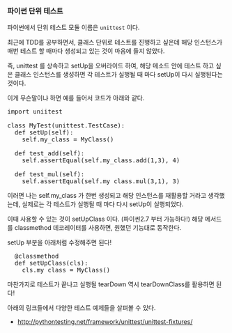 ### 파이썬 단위 테스트

파이썬에서 단위 테스트 모듈 이름은 ```unittest``` 이다.

최근에 TDD를 공부하면서, 클래스 단위로 테스트를 진행하고 싶은데 해당 인스턴스가 매번 테스트 할 때마다 생성되고 있는 것이 마음에 들지 않았다.

즉, unittest 를 상속하고 setUp을 오버라이드 하여, 해당 메소드 안에 테스트 하고 싶은 클래스 인스턴스를 생성하면 각 테스트가 실행될 때 마다 setUp이 다시 실행된다는 것이다.

이게 무슨말이냐 하면 예를 들어서 코드가 아래와 같다.

<pre>
import uniitest

class MyTest(unittest.TestCase):
  def setUp(self):
    self.my_class = MyClass()

  def test_add(self):
    self.assertEqual(self.my_class.add(1,3), 4)

  def test_mul(self):
    self.assertEqual(self.my_class.mul(3,1), 3)
</pre>


이러면 나는 self.my_class 가 한번 생성되고 해당 인스턴스를 재활용할 거라고 생각했는데, 실제로는 각 테스트가 실행될 때 마다 다시 setUp이 실행되었다.

이때 사용할 수 있는 것이 setUpClass 이다. (파이썬2.7 부터 가능하다!)
해당 메서드를 classmethod 데코레이터를 사용하면, 원했던 기능대로 동작한다.

setUp 부분을 아래처럼 수정해주면 된다!

<pre>
  @classmethod
  def setUpClass(cls):
    cls.my_class = MyClass()
</pre>

마찬가지로 테스트가 끝나고 실행될 tearDown 역시 tearDownClass를 활용하면 된다!

아래의 링크들에서 다양한 테스트 예제들을 살펴볼 수 있다.
* http://pythontesting.net/framework/unittest/unittest-fixtures/
